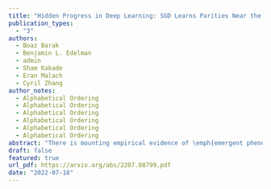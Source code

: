 ```yaml
---
title: "Hidden Progress in Deep Learning: SGD Learns Parities Near the Computational Limit"
publication_types:
  - "3"
authors:
  - Boaz Barak
  - Benjamin L. Edelman
  - admin
  - Sham Kakade
  - Eran Malach
  - Cyril Zhang
author_notes:
  - Alphabetical Ordering
  - Alphabetical Ordering
  - Alphabetical Ordering
  - Alphabetical Ordering
  - Alphabetical Ordering
  - Alphabetical Ordering
abstract: "There is mounting empirical evidence of \emph{emergent phenomena} in the capabilities of deep learning methods as we scale up datasets, model sizes, and training times. While there are some accounts of how these resources modulate statistical capacity, far less is known about their effect on the \emph{computational} problem of model training. This work conducts such an exploration through the lens of learning $k$-sparse parities of $n$ bits, a canonical family of problems which pose theoretical computational barriers. In this setting, we find that neural networks exhibit surprising phase transitions when scaling up dataset size and running time. In particular, we demonstrate empirically that with standard training, a variety of architectures learn sparse parities with $n^{O(k)}$ examples, with loss (and error) curves abruptly dropping after $n^{O(k)}$ iterations. These positive results nearly match known SQ lower bounds, even without an explicit sparsity-promoting prior. We elucidate the mechanisms of these phenomena with a theoretical analysis: we find that the phase transition in performance is \emph{not} due to SGD ``stumbling in the dark'' until it finds the hidden set of features (a natural algorithm which also runs in $n^{O(k)}$ time); instead, we show that SGD gradually amplifies a \emph{Fourier gap} in the population gradient."
draft: false
featured: true
url_pdf: https://arxiv.org/abs/2207.08799.pdf
date: "2022-07-18"
---
```

